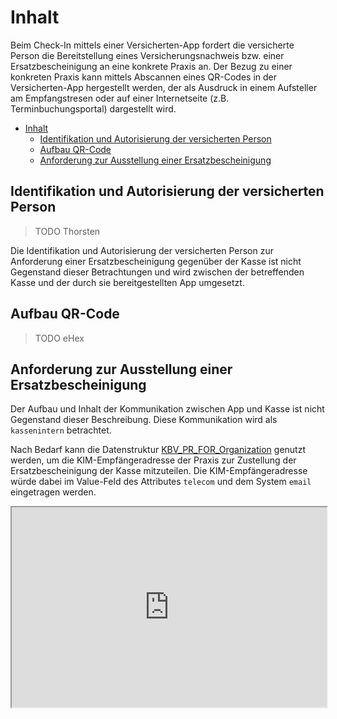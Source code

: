 # Inhalt

Beim Check-In mittels einer Versicherten-App fordert die versicherte Person die Bereitstellung eines Versicherungsnachweis bzw. einer Ersatzbescheinigung an eine konkrete Praxis an. Der Bezug zu einer konkreten Praxis kann mittels Abscannen eines QR-Codes in der Versicherten-App hergestellt werden, der als Ausdruck in einem Aufsteller am Empfangstresen oder auf einer Internetseite (z.B. Terminbuchungsportal) dargestellt wird.

- [Inhalt](#inhalt)
  - [Identifikation und Autorisierung der versicherten Person](#identifikation-und-autorisierung-der-versicherten-person)
  - [Aufbau QR-Code](#aufbau-qr-code)
  - [Anforderung zur Ausstellung einer Ersatzbescheinigung](#anforderung-zur-ausstellung-einer-ersatzbescheinigung)

## Identifikation und Autorisierung der versicherten Person

> TODO Thorsten

Die Identifikation und Autorisierung der versicherten Person zur Anforderung einer Ersatzbescheinigung gegenüber der Kasse ist nicht Gegenstand dieser Betrachtungen und wird zwischen der betreffenden Kasse und der durch sie bereitgestellten App umgesetzt.

## Aufbau QR-Code

> TODO eHex

## Anforderung zur Ausstellung einer Ersatzbescheinigung

Der Aufbau und Inhalt der Kommunikation zwischen App und Kasse ist nicht Gegenstand dieser Beschreibung.
Diese Kommunikation wird als `kassenintern` betrachtet.

Nach Bedarf kann die Datenstruktur [KBV_PR_FOR_Organization](https://simplifier.net/for/kbvprfororganization "KBV formularübergreifende Festlegungen") genutzt werden, um die KIM-Empfängeradresse der Praxis zur Zustellung der Ersatzbescheinigung der Kasse mitzuteilen.
Die KIM-Empfängeradresse würde dabei im Value-Feld des Attributes `telecom` und dem System `email` eingetragen werden.

<iframe src="https://www.simplifier.net/embed/render?id=for/kbvprfororganization" style="width: 100%;height: 320px;"></iframe>
